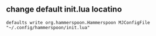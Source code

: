 ## change default init.lua locatino
```
defaults write org.hammerspoon.Hammerspoon MJConfigFile "~/.config/hammerspoon/init.lua"
```
